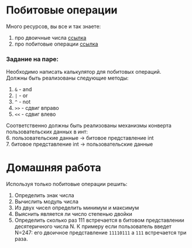 # Побитовые операции

Много ресурсов, вы все и так знаете:
1. про двоичные числа [ссылка](http://inf.e-alekseev.ru/text/Schisl_perevod.html)
2. про побитовые операции [ссылка](https://ravesli.com/urok-45-pobitovye-operatory/)

### Задание на паре:

Необходимо написать калькулятор для побитовых операций.  
Должны быть реализованы следующие методы:

1. `&` - and  
2. `|` - or  
3. `^` - not  
4. `>>` - сдвиг вправо
5. `<<` - сдвиг влево

Соответственно должны быть реализованы механизмы конверта пользовательских данных в инт:  
6. пользовательские данные -> битовое представление int  
7. битовое представление int -> пользовательские данные



# Домашняя работа

Используя только побитовые операции решить:

1. Определить знак числа
2. Вычислить модуль числа
3. Из двух чисел определить минимум и максимум
4. Выяснить является ли число степенью двойки  
5. Определить сколько раз 111 встречается в битовом представлении десятеричного числа N. К примеру если пользователь введет N=247: его двоичное представление `11110111` а `111` встречается три раза. 
